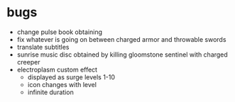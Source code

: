 # bugs
- change pulse book obtaining
- fix whatever is going on between charged armor and throwable swords
- translate subtitles
- sunrise music disc obtained by killing gloomstone sentinel with charged creeper
- electroplasm custom effect
  - displayed as surge levels 1-10
  - icon changes with level
  - infinite duration